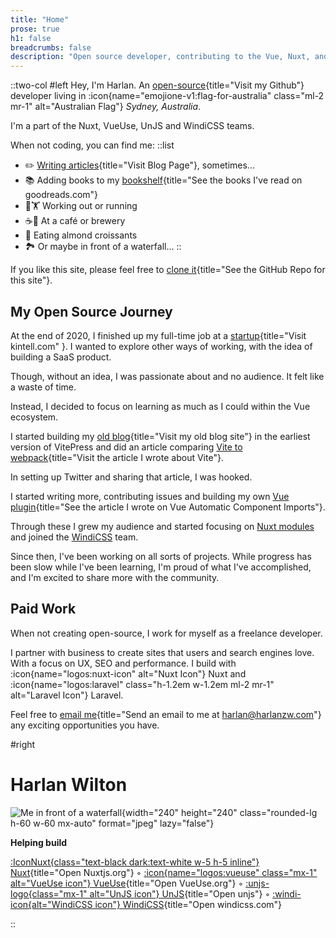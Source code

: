 ```yaml
---
title: "Home"
prose: true
h1: false
breadcrumbs: false
description: "Open source developer, contributing to the Vue, Nuxt, and Vite ecosystems."
---
```



::two-col
#left
Hey, I'm Harlan.
An [open-source](https://github.com/harlan-zw){title="Visit my Github"} developer living in :icon{name="emojione-v1:flag-for-australia"
class="ml-2 mr-1" alt="Australian Flag"} _Sydney, Australia_.

I'm a part of the Nuxt, VueUse, UnJS and WindiCSS teams.

When not coding, you can find me:
::list
- ✏️ [Writing articles](/blog){title="Visit Blog Page"}, sometimes...
- 📚 Adding books to my [bookshelf](https://www.goodreads.com/user/show/122898515-harlan-wilton){title="See the books I've read on goodreads.com"}
- 🏃🏋️ Working out or running
- ☕🍺 At a café or brewery
- 🥐 Eating almond croissants
- 🏞️ Or maybe in front of a waterfall...
::


If you like this site, please feel free to [clone it](https://github.com/harlan-zw/harlanzw.com){title="See the GitHub Repo for this site"}.

## My Open Source Journey

At the end of 2020, I finished up my full-time job at a [startup](https://kintell.com/){title="Visit kintell.com" }. I wanted to explore other ways of working,
with the idea of building a SaaS product.

Though, without an idea, I was passionate about and no audience. It felt like a waste of time.

Instead, I decided to focus on learning as much as I could within the Vue ecosystem.

I started building my [old blog](https://old.harlanzw.com){title="Visit my old blog site"}
in the earliest version of VitePress and did an article comparing [Vite to webpack](/blog/how-the-heck-does-vite-work){title="Visit the article I wrote about Vite"}.

In setting up Twitter and sharing that article, I was hooked.

I started writing more, contributing issues and building my own [Vue plugin](/blog/vue-automatic-component-imports){title="See the article I wrote on Vue Automatic Component Imports"}.

Through these I grew my audience and started focusing on [Nuxt modules](/projects) and joined the [WindiCSS](https://windicss.org) team.

Since then, I've been working on all sorts of projects. While progress has been slow while I've been learning, I'm proud of what I've accomplished,
and I'm excited to share more with the community.

## Paid Work

When not creating open-source, I work for myself as a freelance developer.

I partner with business to create sites that users and search engines love. With a focus 
on UX, SEO and performance. I build with :icon{name="logos:nuxt-icon"
alt="Nuxt Icon"} Nuxt and :icon{name="logos:laravel" class="h-1.2em w-1.2em ml-2 mr-1" alt="Laravel Icon"} Laravel.

Feel free to [email me](mailto:harlan@harlanzw.com){title="Send an email to me at harlan@harlanzw.com"} any exciting opportunities you have.

#right

# Harlan Wilton

![Me in front of a waterfall](/harlan-wilton.jpeg){width="240" height="240" class="rounded-lg h-60 w-60 mx-auto" format="jpeg" lazy="false"}

<strong class="text-xs uppercase opacity-70">Helping build</strong> 

[:IconNuxt{class="text-black dark:text-white w-5 h-5 inline"} Nuxt](https://nuxt.com/){title="Open Nuxtjs.org"} ◦
[:icon{name="logos:vueuse" class="mx-1" alt="VueUse icon"} VueUse](https://vueuse.org){title="Open VueUse.org"} ◦
[:unjs-logo{class="mx-1" alt="UnJS icon"} UnJS](https://unjs.io/){title="Open unjs"} ◦
[:windi-icon{alt="WindiCSS icon"} WindiCSS](https://windicss.org){title="Open windicss.com"}

::

